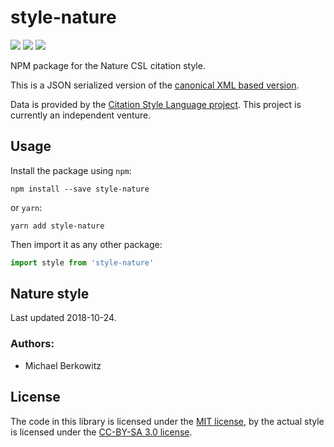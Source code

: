 # style-nature

[![](https://flat.badgen.net/npm/v/style-nature)](https://npmjs.org/package/style-nature)
[![](https://flat.badgen.net/badge/license/MIT/blue)][mit]
[![](https://flat.badgen.net/badge/license/CC-BY-SA/blue)][cc-by-sa-3.0]

NPM package for the Nature CSL citation style.

This is a JSON serialized version of the [canonical XML based version](http://www.zotero.org/styles/nature).

Data is provided by the [Citation Style Language project](https://citationstyles.org).
This project is currently an independent venture.

## Usage
Install the package using `npm`:

```shell
npm install --save style-nature
```

or `yarn`:

```shell
yarn add style-nature
```

Then import it as any other package:

```js
import style from 'style-nature'
```

## Nature style
Last updated 2018-10-24.

### Authors: 
- Michael Berkowitz

## License
The code in this library is licensed under the [MIT license][mit], by the actual style is licensed under the [CC-BY-SA 3.0 license][cc-by-sa-3.0].

[mit]: https://opensource.org/licenses/MIT
[cc-by-sa-3.0]: https://creativecommons.org/licenses/by-sa/3.0/
